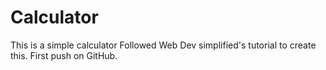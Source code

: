# Calculator
 This is a simple calculator
Followed Web Dev simplified's tutorial to create this.
First push on GitHub.
